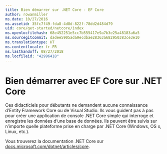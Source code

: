 ```yaml
---
title: Bien démarrer sur .NET Core - EF Core
author: rowanmiller
ms.date: 10/27/2016
ms.assetid: 35fc7f49-fda8-4d8d-822f-78dd2d484d79
uid: core/get-started/netcore/index
ms.openlocfilehash: 68e452251e5cc7b555417e9a7b3e25a48183a6a5
ms.sourcegitcommit: dadee5905ada9ecdbae28363a682950383ce3e10
ms.translationtype: HT
ms.contentlocale: fr-FR
ms.lasthandoff: 08/27/2018
ms.locfileid: "42996418"
---
```

# <a name="getting-started-with-ef-core-on-net-core"></a>Bien démarrer avec EF Core sur .NET Core

Ces didacticiels pour débutants ne demandent aucune connaissance d’Entity Framework Core ou de Visual Studio. Ils vous guident pas à pas pour créer une application de console .NET Core simple qui interroge et enregistre les données d’une base de données. Ils peuvent être suivis sur n’importe quelle plateforme prise en charge par .NET Core (Windows, OS x, Linux, etc.).

Vous trouverez la documentation .NET Core sur [docs.microsoft.com/dotnet/articles/core](https://docs.microsoft.com/dotnet/articles/core/).
